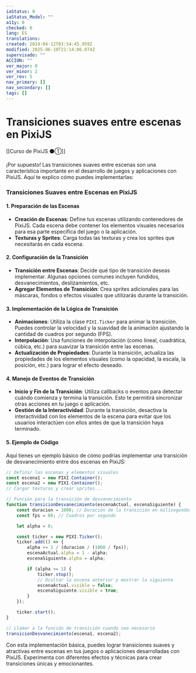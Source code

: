 ```yaml
---
iaStatus: 0
iaStatus_Model: ""
a11y: 0
checked: 0
lang: ES
translations: 
created: 2024-04-12T03:54:45.959Z
modified: 2025-06-10T21:14:06.074Z
supervisado: ""
ACCION: ""
ver_major: 0
ver_minor: 2
ver_rev: 5
nav_primary: []
nav_secondary: []
tags: []
---
```

# Transiciones suaves entre escenas en PixiJS

[[Curso de PixiJS ⚫①]]

¡Por supuesto! Las transiciones suaves entre escenas son una característica importante en el desarrollo de juegos y aplicaciones con PixiJS. Aquí te explico cómo puedes implementarlas:

### Transiciones Suaves entre Escenas en PixiJS

#### 1. Preparación de las Escenas
- **Creación de Escenas**: Define tus escenas utilizando contenedores de PixiJS. Cada escena debe contener los elementos visuales necesarios para esa parte específica del juego o la aplicación.
- **Texturas y Sprites**: Carga todas las texturas y crea los sprites que necesitarás en cada escena.

#### 2. Configuración de la Transición
- **Transición entre Escenas**: Decide qué tipo de transición deseas implementar. Algunas opciones comunes incluyen fundidos, desvanecimientos, deslizamientos, etc.
- **Agregar Elementos de Transición**: Crea sprites adicionales para las máscaras, fondos o efectos visuales que utilizarás durante la transición.

#### 3. Implementación de la Lógica de Transición
- **Animaciones**: Utiliza la clase `PIXI.Ticker` para animar la transición. Puedes controlar la velocidad y la suavidad de la animación ajustando la cantidad de cuadros por segundo (FPS).
- **Interpolación**: Usa funciones de interpolación (como lineal, cuadrática, cúbica, etc.) para suavizar la transición entre las escenas.
- **Actualización de Propiedades**: Durante la transición, actualiza las propiedades de los elementos visuales (como la opacidad, la escala, la posición, etc.) para lograr el efecto deseado.

#### 4. Manejo de Eventos de Transición
- **Inicio y Fin de la Transición**: Utiliza callbacks o eventos para detectar cuándo comienza y termina la transición. Esto te permitirá sincronizar otras acciones en tu juego o aplicación.
- **Gestión de la Interactividad**: Durante la transición, desactiva la interactividad con los elementos de la escena para evitar que los usuarios interactúen con ellos antes de que la transición haya terminado.

#### 5. Ejemplo de Código

Aquí tienes un ejemplo básico de cómo podrías implementar una transición de desvanecimiento entre dos escenas en PixiJS:

```javascript
// Definir las escenas y elementos visuales
const escena1 = new PIXI.Container();
const escena2 = new PIXI.Container();
// Cargar texturas y crear sprites...

// Función para la transición de desvanecimiento
function transicionDesvanecimiento(escenaActual, escenaSiguiente) {
    const duracion = 1000; // Duración de la transición en milisegundos
    const fps = 60; // Cuadros por segundo

    let alpha = 0;

    const ticker = new PIXI.Ticker();
    ticker.add(() => {
        alpha += 1 / (duracion / (1000 / fps));
        escenaActual.alpha = 1 - alpha;
        escenaSiguiente.alpha = alpha;

        if (alpha >= 1) {
            ticker.stop();
            // Ocultar la escena anterior y mostrar la siguiente
            escenaActual.visible = false;
            escenaSiguiente.visible = true;
        }
    });

    ticker.start();
}

// Llamar a la función de transición cuando sea necesario
transicionDesvanecimiento(escena1, escena2);
```

Con esta implementación básica, puedes lograr transiciones suaves y atractivas entre escenas en tus juegos o aplicaciones desarrolladas con PixiJS. Experimenta con diferentes efectos y técnicas para crear transiciones únicas y emocionantes.